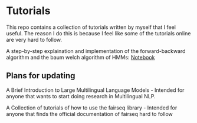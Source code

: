 # Tutorials
This repo contains a collection of tutorials written by myself that I feel useful. The reason I do this is because I feel like some of the tutorials online are very hard to follow.

A step-by-step explaination and implementation of the forward-backward algorithm and the baum welch algorithm of HMMs: [Notebook](https://github.com/tianjianl/tutorials/blob/main/HMM_Tutorial.ipynb)

## Plans for updating 

A Brief Introduction to Large Multilingual Language Models - Intended for anyone that wants to start doing research in Multilingual NLP.

A Collection of tutorials of how to use the fairseq library - Intended for anyone that finds the official documentation of fairseq hard to follow



